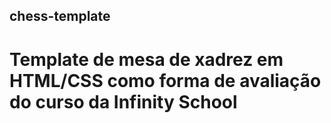 ## chess-template

# Template de mesa de xadrez em HTML/CSS como forma de avaliação do curso da Infinity School
